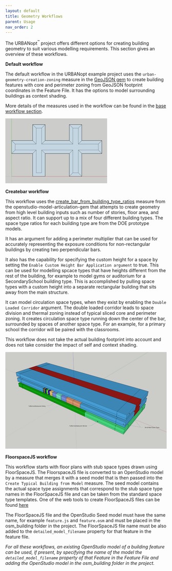 ```yaml
---
layout: default
title: Geometry Workflows
parent: Usage
nav_order: 2
---
```


The URBANopt<sup>&trade;</sup> project offers different options for creating building geometry to suit various
modelling requirements. This section gives an overview of these workflows.

**Default workflow**

The default workflow in the URBANopt example project uses the `urban-geometry-creation-zoning`
measure in the [GeoJSON gem](https://urbanopt.github.io/urbanopt-geojson-gem/) to create building
features with core and perimeter zoning from GeoJSON footprint coordinates in the Feature File. It has the options to model surrounding buildings as context shading.

More details of the measures used in the
workflow can be found in the [base workflow section](../customization/base_workflow.md).

![urbanopt measure workflow diagram](../doc_files/core_perimeter_zoning.jpg)


**Createbar workflow**

This workflow uses the
[create_bar_from_building_type_ratios](https://github.com/NREL/openstudio-model-articulation-gem/tree/develop/lib/measures/create_bar_from_building_type_ratios)
measure from the openstudio-model-articulation-gem that attempts to create geometry from high level
building inputs such as number of stories, floor area, and aspect ratio. It can support up to a mix
of four different building types. The space type ratios for each building type are from the DOE
prototype models.

It has an argument for adding a perimeter multiplier that can be used for accurately representing
the exposure conditions for non-rectangular buildings by creating two perpendicular bars.

It also has the capability for specifying the custom height for a space by setting the `Enable
Custom Height Bar Application argument` to true. This can be used for modelling spcace types that
have heights different from the rest of the building, for example to model gyms or auditorium for a
SecondarySchool building type. This is accomplished by pulling space types with a custom height into a separate rectangular building that sits away from the main structure.

It can model circulation space types, when they exist by enabling the `Double Loaded Corridor`
argument. The double loaded corridor leads to space division and thermal zoning instead of typical
sliced core and perimeter zoning. It creates circulation space type running down the center of the
bar, surrounded by spaces of another space type. For an example, for a primary school the corridor will be paired with the classrooms.

This workflow does not take the actual building footprint into account and does not take consider
the impact of self and context shading.

![urbanopt measure workflow diagram](../doc_files/create_bar.png)


**FloorspaceJS workflow** 

This workflow starts with floor plans with stub space types drawn using FloorSpaceJS. The
FloorspaceJS file is converted to an OpenStudio model by a measure that merges it with a seed model
that is then passed into the `Create Typical Building from Model` measure. The seed model contains
the actual space type assignments that correspond to the stub space type names in the FloorSpaceJS
file and can be taken from the standard space type templates. One of the web tools to create FloorSpaceJS files can be found [here](https://nrel.github.io/floorspace.js/)

The FloorSpaceJS file and the OpenStudio Seed model must have the same name, for example
`feature.js` and `feature.osm` and must be placed in
the osm_building folder in the project. The FloorSpaceJS file name must be also added to the
`detailed_model_filename` property for that feature in the feature file.

*For all these workflows, an existing OpenStudio model of a building feature can be used, if present, by
specifying the name of the model the `detailed_model_filename` property of that Feature in the Feature File and
adding the OpenStudio model in the osm_building folder in the project.*